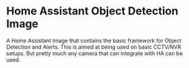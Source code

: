 # Home Assistant Object Detection Image

A Home Assistant Image that contains the basic framework for Object Detection and Alerts. 
This is aimed at being used on basic CCTV/NVR setups. But pretty much any camera that can integrate with HA can be used.
